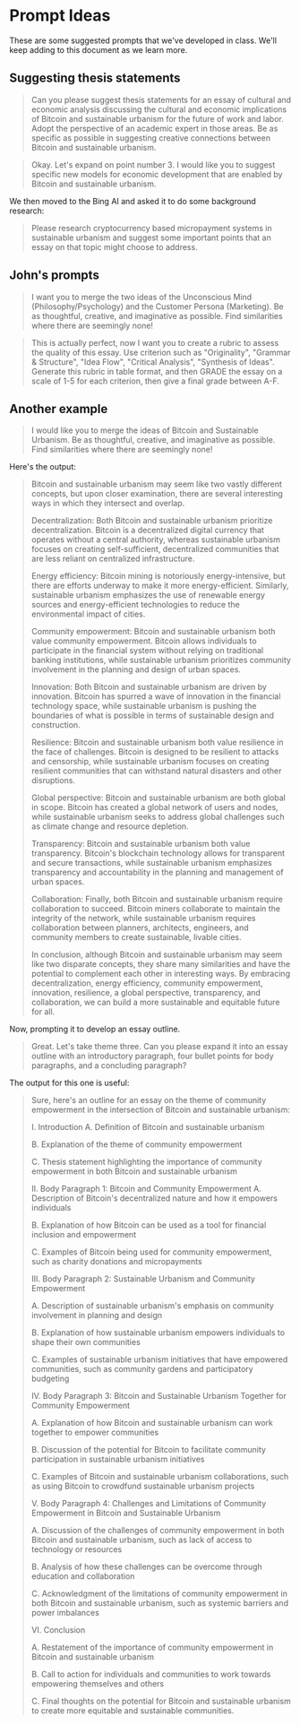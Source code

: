 # Prompt Ideas

These are some suggested prompts that we've developed in class. We'll keep adding to this document as we learn more.

## Suggesting thesis statements

> Can you please suggest thesis statements for an essay of cultural and economic analysis discussing the cultural and economic implications of Bitcoin and sustainable urbanism for the future of work and labor. Adopt the perspective of an academic expert in those areas. Be as specific as possible in suggesting creative connections between Bitcoin and sustainable urbanism.


> Okay. Let's expand on point number 3. I would like you to suggest specific new models for economic development that are enabled by Bitcoin and sustainable urbanism.

We then moved to the Bing AI and asked it to do some background research:

> Please research cryptocurrency based micropayment systems in sustainable urbanism and suggest some important points that an essay on that topic might choose to address.


## John's prompts

> I want you to merge the two ideas of the Unconscious Mind (Philosophy/Psychology) and the Customer Persona (Marketing). Be as thoughtful, creative, and imaginative as possible. Find similarities where there are seemingly none!

> This is actually perfect, now I want you to create a rubric to assess the quality of this essay. Use criterion such as "Originality", "Grammar & Structure", "Idea Flow", "Critical Analysis", "Synthesis of Ideas". Generate this rubric in table format, and then GRADE the essay on a scale of 1-5 for each criterion, then give a final grade between A-F.

## Another example

> I would like you to merge the ideas of Bitcoin and Sustainable Urbanism. Be as thoughtful, creative, and imaginative as possible. Find similarities where there are seemingly none!

Here's the output:

> Bitcoin and sustainable urbanism may seem like two vastly different concepts, but upon closer examination, there are several interesting ways in which they intersect and overlap.
>
> Decentralization: Both Bitcoin and sustainable urbanism prioritize decentralization. Bitcoin is a decentralized digital currency that operates without a central authority, whereas sustainable urbanism focuses on creating self-sufficient, decentralized communities that are less reliant on centralized infrastructure.
>
> Energy efficiency: Bitcoin mining is notoriously energy-intensive, but there are efforts underway to make it more energy-efficient. Similarly, sustainable urbanism emphasizes the use of renewable energy sources and energy-efficient technologies to reduce the environmental impact of cities.
>
>Community empowerment: Bitcoin and sustainable urbanism both value community empowerment. Bitcoin allows individuals to participate in the financial system without relying on traditional banking institutions, while sustainable urbanism prioritizes community involvement in the planning and design of urban spaces.
>
>Innovation: Both Bitcoin and sustainable urbanism are driven by innovation. Bitcoin has spurred a wave of innovation in the financial technology space, while sustainable urbanism is pushing the boundaries of what is possible in terms of sustainable design and construction.
>
>Resilience: Bitcoin and sustainable urbanism both value resilience in the face of challenges. Bitcoin is designed to be resilient to attacks and censorship, while sustainable urbanism focuses on creating resilient communities that can withstand natural disasters and other disruptions.
>
>Global perspective: Bitcoin and sustainable urbanism are both global in scope. Bitcoin has created a global network of users and nodes, while sustainable urbanism seeks to address global challenges such as climate change and resource depletion.
>
>Transparency: Bitcoin and sustainable urbanism both value transparency. Bitcoin's blockchain technology allows for transparent and secure transactions, while sustainable urbanism emphasizes transparency and accountability in the planning and management of urban spaces.
>
>Collaboration: Finally, both Bitcoin and sustainable urbanism require collaboration to succeed. Bitcoin miners collaborate to maintain the integrity of the network, while sustainable urbanism requires collaboration between planners, architects, engineers, and community members to create sustainable, livable cities.
>
>In conclusion, although Bitcoin and sustainable urbanism may seem like two disparate concepts, they share many similarities and have the potential to complement each other in interesting ways. By embracing decentralization, energy efficiency, community empowerment, innovation, resilience, a global perspective, transparency, and collaboration, we can build a more sustainable and equitable future for all.

Now, prompting it to develop an essay outline.

> Great. Let's take theme three. Can you please expand it into an essay outline with an introductory paragraph, four bullet points for body paragraphs, and a concluding paragraph?

The output for this one is useful:

> Sure, here's an outline for an essay on the theme of community empowerment in the intersection of Bitcoin and sustainable urbanism:
> 
> I. Introduction
> A. Definition of Bitcoin and sustainable urbanism
> 
> B. Explanation of the theme of community empowerment
> 
> C. Thesis statement highlighting the importance of community empowerment in both Bitcoin and sustainable urbanism
> 
> II. Body Paragraph 1: Bitcoin and Community Empowerment
> A. Description of Bitcoin's decentralized nature and how it empowers individuals
> 
> B. Explanation of how Bitcoin can be used as a tool for financial inclusion and empowerment
> 
> C. Examples of Bitcoin being used for community empowerment, such as charity donations and micropayments
>
> III. Body Paragraph 2: Sustainable Urbanism and Community Empowerment
>
> A. Description of sustainable urbanism's emphasis on community involvement in planning and design
> 
> B. Explanation of how sustainable urbanism empowers individuals to shape their own communities
> 
> C. Examples of sustainable urbanism initiatives that have empowered communities, such as community gardens and participatory budgeting
> 
> IV. Body Paragraph 3: Bitcoin and Sustainable Urbanism Together for Community Empowerment
> 
> A. Explanation of how Bitcoin and sustainable urbanism can work together to empower communities
> 
> B. Discussion of the potential for Bitcoin to facilitate community participation in sustainable urbanism initiatives
> 
> C. Examples of Bitcoin and sustainable urbanism collaborations, such as using Bitcoin to crowdfund sustainable urbanism projects
>
> V. Body Paragraph 4: Challenges and Limitations of Community Empowerment in Bitcoin and Sustainable Urbanism
> 
> A. Discussion of the challenges of community empowerment in both Bitcoin and sustainable urbanism, such as lack of access to technology or resources
> 
> B. Analysis of how these challenges can be overcome through education and collaboration
> 
> C. Acknowledgment of the limitations of community empowerment in both Bitcoin and sustainable urbanism, such as systemic barriers and power imbalances
> 
> VI. Conclusion
> 
> A. Restatement of the importance of community empowerment in Bitcoin and sustainable urbanism
> 
> B. Call to action for individuals and communities to work towards empowering themselves and others
> 
> C. Final thoughts on the potential for Bitcoin and sustainable urbanism to create more equitable and sustainable communities.

